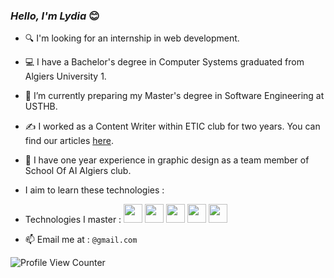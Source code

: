 ### _Hello, I'm Lydia_  😊
 


- 🔍 I'm looking for an internship in web development.
- 💻 I have a Bachelor's degree in Computer Systems graduated from Algiers University 1.
- 🎯 I’m currently preparing my Master's degree in Software Engineering at USTHB.
- ✍️ I worked as a Content Writer within ETIC club for two years. You can find our articles [here](https://etic-club.medium.com/).
- 🎨 I have one year experience in graphic design as a team member of School Of AI Algiers club.
-  I aim to learn these technologies : 
- Technologies I master : <img src="https://user-images.githubusercontent.com/84692068/167932455-55c971c3-ff21-43b1-a705-15ead3702798.svg" width="30"> <img src="https://user-images.githubusercontent.com/84692068/167932468-dcd5c62c-bdec-4b71-b49e-46cf32ceb23f.svg" width="30"> <img src="https://user-images.githubusercontent.com/84692068/167932495-55122cfe-b688-4435-b601-fd792429e7ab.svg" width="30"> <img src="https://user-images.githubusercontent.com/84692068/167932505-df6691b4-495a-4326-aebe-a80c6680a3ca.svg" width="30"> <img src="https://user-images.githubusercontent.com/84692068/167932512-8dcfbbff-637b-4ae0-983f-d3c18e3be81c.svg" width="30">


- 📫 Email me at : `@gmail.com`





![Profile View Counter](https://komarev.com/ghpvc/?username=dzprojects)

